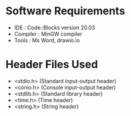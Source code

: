 # Software Requirements
* IDE : Code::Blocks version 20.03
* Compiler : MinGW compiler
* Tools : Ms Word, drawio.io

# Header Files Used
* <stdio.h> (Standard input-output header)
* <conio.h> (Console input-output header) 
* <stdlib.h> (Standard library header)
* <time.h> (Time header) 
* <string.h> (String header)



